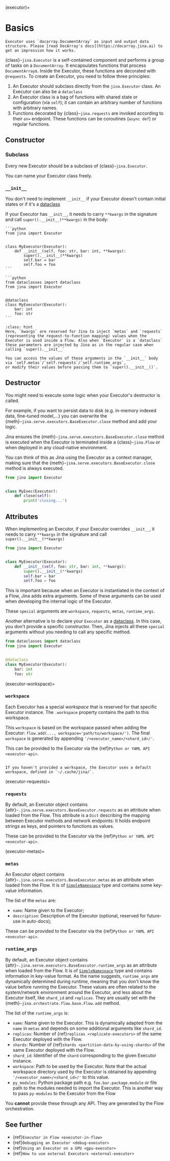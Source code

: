 (executor)=


# Basics


```{tip}
Executor uses `docarray.DocumentArray` as input and output data structure. Please [read DocArray's docs](https://docarray.jina.ai) to get an impression how it works.
```

{class}`~jina.Executor` is a self-contained component and performs a group of tasks on a `DocumentArray`. 
It encapsulates functions that process `DocumentArray`s. Inside the Executor, these functions are decorated with `@requests`. To create an Executor, you need to follow three principles:

1. An Executor should subclass directly from the `jina.Executor` class. An Executor can also be a `dataclass`
2. An Executor class is a bag of functions with shared state or configuration (via `self`); it can contain an arbitrary number of
functions with arbitrary names.
3. Functions decorated by {class}`~jina.requests` are invoked according to their `on=` endpoint. These functions can be coroutines (`async def`) or regular functions.

## Constructor

### Subclass

Every new Executor should be a subclass of {class}`~jina.Executor`.

You can name your Executor class freely.

### `__init__`

You don't need to implement `__init__` if your Executor doesn't contain initial states or if it's a [dataclass](https://docs.python.org/3/library/dataclasses.html)

If your Executor has `__init__`, it needs to carry `**kwargs` in the signature and call `super().__init__(**kwargs)` 
in the body:
````{tab} Executor
```python
from jina import Executor


class MyExecutor(Executor):
    def __init__(self, foo: str, bar: int, **kwargs):
        super().__init__(**kwargs)
        self.bar = bar
        self.foo = foo
```
````

````{tab} Executor as dataclass
```python
from dataclasses import dataclass
from jina import Executor


@dataclass
class MyExecutor(Executor):
    bar: int
    foo: str
```
````

````{admonition} What is inside kwargs? 
:class: hint
Here, `kwargs` are reserved for Jina to inject `metas` and `requests` (representing the request-to-function mapping) values when the Executor is used inside a Flow. Also when `Executor` is a `dataclass` these parameters are injected by Jina as in the regular case when calling `super().__init__`

You can access the values of these arguments in the `__init__` body via `self.metas`/`self.requests`/`self.runtime_args`, 
or modify their values before passing them to `super().__init__()`.
````

## Destructor

You might need to execute some logic when your Executor's destructor is called.

For example, if you want to persist data to disk (e.g. in-memory indexed data, fine-tuned model,...) you can overwrite the {meth}`~jina.serve.executors.BaseExecutor.close` method and add your logic.

Jina ensures the {meth}`~jina.serve.executors.BaseExecutor.close` method is executed when the Executor is terminated inside a {class}`~jina.Flow` or when deployed in any cloud-native environment.

You can think of this as Jina using the Executor as a context manager, making sure that the {meth}`~jina.serve.executors.BaseExecutor.close` method is always executed.

```python
from jina import Executor


class MyExec(Executor):
    def close(self):
        print('closing...')
```





## Attributes

When implementing an Executor, if your Executor overrides `__init__`, it needs to carry `**kwargs` in the signature and call `super().__init__(**kwargs)`
                                 
```python
from jina import Executor


class MyExecutor(Executor):
    def __init__(self, foo: str, bar: int, **kwargs):
        super().__init__(**kwargs)
        self.bar = bar
        self.foo = foo
```

This is important because when an Executor is instantiated in the context of a Flow, Jina adds extra arguments.
Some of these arguments can be used when developing the internal logic of the Executor.

These `special` arguments are `workspace`, `requests`, `metas`, `runtime_args`.

Another alternative is to declare your `Executor` as a [dataclass](https://docs.python.org/3/library/dataclasses.html). In this case, you don't provide a specific constructor. 
Then, Jina injects all these `special` arguments without you needing to call any specific method.

```python
from dataclasses import dataclass
from jina import Executor


@dataclass
class MyExecutor(Executor):
    bar: int
    foo: str
```

(executor-workspace)=
### `workspace`

Each Executor has a special *workspace* that is reserved for that specific Executor instance.
The `.workspace` property contains the path to this workspace.

This `workspace` is based on the workspace passed when adding the Executor: `flow.add(..., workspace='path/to/workspace/')`.
The final `workspace` is generated by appending `'/<executor_name>/<shard_id>/'`.

This can be provided to the Executor via the {ref}`Python or YAML API <executor-api>`.

`````{dropdown} Default workspace

If you haven't provided a workspace, the Executor uses a default workspace, defined in `~/.cache/jina/`.
`````

(executor-requests)=
### `requests`

By default, an Executor object contains {attr}`~.jina.serve.executors.BaseExecutor.requests` as an attribute when loaded from the Flow. This attribute is a `Dict` describing the mapping between Executor methods and network endpoints: It holds endpoint strings as keys, and pointers to functions as values. 

These can be provided to the Executor via the {ref}`Python or YAML API <executor-api>`.

(executor-metas)=
### `metas`

An Executor object contains {attr}`~.jina.serve.executors.BaseExecutor.metas` as an attribute when loaded from the Flow. It is of [`SimpleNamespace`](https://docs.python.org/3/library/types.html#types.SimpleNamespace) type and contains some key-value information. 

The list of the `metas` are:

- `name`: Name given to the Executor;
- `description`: Description of the Executor (optional, reserved for future-use in auto-docs);


These can be provided to the Executor via the {ref}`Python or YAML API <executor-api>`.

### `runtime_args`

By default, an Executor object contains {attr}`~.jina.serve.executors.BaseExecutor.runtime_args` as an attribute when loaded from the Flow. It is of [`SimpleNamespace`](https://docs.python.org/3/library/types.html#types.SimpleNamespace) type and contains information in key-value format. 
As the name suggests, `runtime_args` are dynamically determined during runtime, meaning that you don't know the value before running the Executor. These values are often related to the system/network environment around the Executor, and less about the Executor itself, like `shard_id` and `replicas`. They are usually set with the {meth}`~jina.orchestrate.flow.base.Flow.add` method.

The list of the `runtime_args` is:

- `name`: Name given to the Executor. This is dynamically adapted from the `name` in `metas` and depends on some additional arguments like `shard_id`. 
- `replicas`: Number of {ref}`replicas <replicate-executors>` of the same Executor deployed with the Flow.
- `shards`: Number of {ref}`shards <partition-data-by-using-shards>` of the same Executor deployed with the Flow.
- `shard_id`: Identifier of the `shard` corresponding to the given Executor instance.
- `workspace`: Path to be used by the Executor. Note that the actual workspace directory used by the Executor is obtained by appending `'/<executor_name>/<shard_id>/'` to this value.
- `py_modules`: Python package path e.g. `foo.bar.package.module` or file path to the modules needed to import the Executor. This is another way to pass `py-modules` to the Executor from the Flow

You **cannot** provide these through any API. They are generated by the Flow orchestration.

## See further

- {ref}`Executor in Flow <executor-in-flow>` 
- {ref}`Debugging an Executor <debug-executor>`
- {ref}`Using an Executor on a GPU <gpu-executor>`
- {ref}`How to use external Executors <external-executor>`
